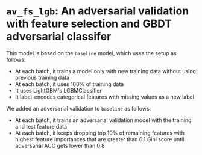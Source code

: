 # `av_fs_lgb`: An adversarial validation with feature selection and GBDT adversarial classifer

This model is based on the `baseline` model, which uses the setup as follows:

* At each batch, it trains a model only with new training data without using previous training data
* At each batch, it uses 100% of training data
* It uses LightGBM's LGBMClassifier
* It label-encodes categorical features with missing values as a new label

We added an adversarial validation to `baseline` as follows:

* At each batch, it trains an adversarial validation model with the training and test feature data
* At each batch, it keeps dropping top 10% of remaining features with highest feature importances that are greater than 0.1 Gini score until adversarial AUC gets lower than 0.8
